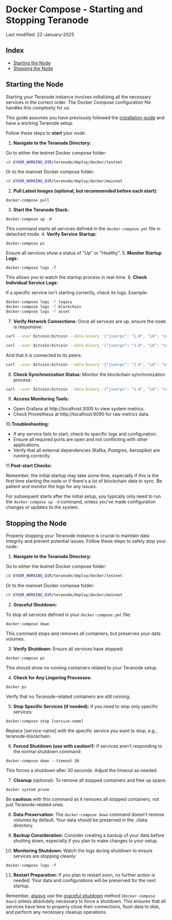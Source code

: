 # Docker Compose - Starting and Stopping Teranode

Last modified: 22-January-2025

## Index

- [Starting the Node](#starting-the-node)
- [Stopping the Node](#stopping-the-node)

## Starting the Node

Starting your Teranode instance involves initializing all the necessary services in the correct order. The Docker Compose configuration file handles this complexity for us.

This guide assumes you have previously followed the [installation guide](./minersHowToInstallation.md) and have a working Teranode setup.

Follow these steps to **start** your node:

1. **Navigate to the Teranode Directory:**

Go to either the testnet Docker compose folder:

```bash
cd $YOUR_WORKING_DIR/teranode/deploy/docker/testnet
```

Or to the mainnet Docker compose folder:

```bash
cd $YOUR_WORKING_DIR/teranode/deploy/docker/mainnet
```
2. **Pull Latest Images **(optional, but recommended before each start)**:**

```
docker-compose pull
```
3. **Start the Teranode Stack:**

```
docker-compose up -d
```

This command starts all services defined in the `docker-compose.yml` file in detached mode.
4. **Verify Service Startup:**

```
docker-compose ps
```

Ensure all services show a status of "Up" or "Healthy".
5. **Monitor Startup Logs:**

```
docker-compose logs -f
```

This allows you to watch the startup process in real-time.
6. **Check Individual Service Logs:**

If a specific service isn't starting correctly, check its logs. Example:

```bash
docker-compose logs -f legacy
docker-compose logs -f blockchain
docker-compose logs -f asset
```
7. **Verify Network Connections:**
Once all services are up, ensure the node is responsive:

```bash
curl --user bitcoin:bitcoin --data-binary '{"jsonrpc": "1.0", "id": "curltest", "method": "version", "params": []}' -H 'content-type: text/plain;' http://127.0.0.1:9292/
```


```bash
curl --user bitcoin:bitcoin --data-binary '{"jsonrpc": "1.0", "id": "curltest", "method": "getinfo", "params": []}' -H 'content-type: text/plain;' http://127.0.0.1:9292/
```

And that it is connected to its peers:


```bash
curl --user bitcoin:bitcoin --data-binary '{"jsonrpc": "1.0", "id": "curltest", "method": "getpeerinfo", "params": []}' -H 'content-type: text/plain;' http://127.0.0.1:9292/
```
8. **Check Synchronization Status:**
Monitor the blockchain synchronization process:

```bash
curl --user bitcoin:bitcoin --data-binary '{"jsonrpc": "1.0", "id": "curltest", "method": "getblockchaininfo", "params": []}' -H 'content-type: text/plain;' http://127.0.0.1:9292/
```
9. **Access Monitoring Tools:**

- Open Grafana at http://localhost:3005 to view system metrics.
- Check Prometheus at http://localhost:9090 for raw metrics data.


10.**Troubleshooting:**

- If any service fails to start, check its specific logs and configuration.
- Ensure all required ports are open and not conflicting with other applications.
- Verify that all external dependencies (Kafka, Postgres, Aerospike) are running correctly.

11.**Post-start Checks:**

Remember, the initial startup may take some time, especially if this is the first time starting the node or if there's a lot of blockchain data to sync. Be patient and monitor the logs for any issues.

For subsequent starts after the initial setup, you typically only need to run the `docker-compose up -d` command, unless you've made configuration changes or updates to the system.


## Stopping the Node

Properly stopping your Teranode instance is crucial to maintain data integrity and prevent potential issues. Follow these steps to safely stop your node:

1. **Navigate to the Teranode Directory:**

Go to either the testnet Docker compose folder:

```bash
cd $YOUR_WORKING_DIR/teranode/deploy/docker/testnet
```

Or to the mainnet Docker compose folder:

```bash
cd $YOUR_WORKING_DIR/teranode/deploy/docker/mainnet
```

2. **Graceful Shutdown:**

To stop all services defined in your `docker-compose.yml` file:

```
docker-compose down
```
This command stops and removes all containers, but preserves your data volumes.

3. **Verify Shutdown:**
Ensure all services have stopped:

```
docker-compose ps
```
This should show no running containers related to your Teranode setup.

4. **Check for Any Lingering Processes:**

```
docker ps
```
Verify that no Teranode-related containers are still running.

5. **Stop Specific Services (if needed):**
If you need to stop only specific services:

```
docker-compose stop [service-name]
```
Replace [service-name] with the specific service you want to stop, e.g., teranode-blockchain.

6. **Forced Shutdown (use with caution!):**
If services aren't responding to the normal shutdown command:

```
docker-compose down --timeout 30
```
This forces a shutdown after 30 seconds. Adjust the timeout as needed.

7. **Cleanup** (optional):
To remove all stopped containers and free up space:

```
docker system prune
```
Be **cautious** with this command as it removes all stopped containers, not just Teranode-related ones.

8. **Data Preservation:**
The `docker-compose down` command doesn't remove volumes by default. Your data should be preserved in the ./data directory.

9. **Backup Consideration:**
Consider creating a backup of your data before shutting down, especially if you plan to make changes to your setup.

10. **Monitoring Shutdown:**
Watch the logs during shutdown to ensure services are stopping cleanly:

```
docker-compose logs -f
```

11. **Restart Preparation:**
If you plan to restart soon, no further action is needed. Your data and configurations will be preserved for the next startup.



Remember, <u>always</u> use the <u>graceful shutdown</u> method (`docker-compose down`) unless absolutely necessary to force a shutdown. This ensures that all services have time to properly close their connections, flush data to disk, and perform any necessary cleanup operations.
